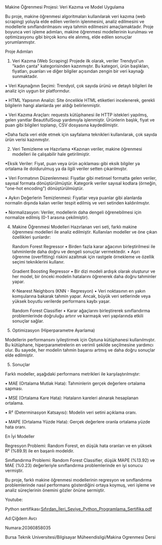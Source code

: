Makine Öğrenmesi Projesi: Veri Kazıma ve Model Uygulama

Bu proje, makine öğrenmesi algoritmaları kullanılarak veri kazıma (web scraping) yoluyla elde edilen verilerin işlenmesini, analiz edilmesini ve modellerle sınıflandırılmasını veya tahmin edilmesini amaçlamaktadır. Proje boyunca veri işleme adımları, makine öğrenmesi modellerinin kurulması ve optimizasyonu gibi birçok konu ele alınmış, elde edilen sonuçlar yorumlanmıştır.

Proje Adımları

1. Veri Kazıma (Web Scraping)
Projede ilk olarak, veriler Trendyol'un "kadın çanta" kategorisinden kazınmıştır. Bu kategori, ürün başlıkları, fiyatları, puanları ve diğer bilgiler açısından zengin bir veri kaynağı sunmaktadır.

•	Veri Kaynağının Seçimi: Trendyol, çok sayıda ürünü ve detaylı bilgileri ile analiz için uygun bir platformdur.

•	HTML Yapısının Analizi: Site öncelikle HTML etiketleri incelenerek, gerekli bilgilerin hangi alanlarda yer aldığı belirlenmiştir.

•	Veri Kazıma Araçları: requests kütüphanesi ile HTTP istekleri yapılmış, gelen yanıtlar BeautifulSoup yardımıyla işlenmiştir. Ürünlerin başlık, fiyat ve puan gibi bilgileri toplanıp, CSV dosyasına kaydedilmiştir.

•Daha fazla veri elde etmek için sayfalama teknikleri kullanılarak, çok sayıda ürün verisi kazınmıştır.


2. Veri Temizleme ve Hazırlama
•Kazınan veriler, makine öğrenmesi modelleri ile çalışabilir hale getirilmiştir.

•Eksik Veriler: Fiyat, puan veya ürün açıklaması gibi eksik bilgiler ya ortalama ile doldurulmuş ya da ilgili veriler setten çıkarılmıştır.

•	Veri Formatının Düzenlenmesi: Fiyatlar gibi metinsel formatta gelen veriler, sayısal formata dönüştürülmüştür. Kategorik veriler sayısal kodlara (örneğin, "one-hot encoding") dönüştürülmüştür.

•	Aykırı Değerlerin Temizlenmesi: Fiyatlar veya puanlar gibi alanlarda normalin dışında kalan veriler tespit edilmiş ve veri setinden kaldırılmıştır.

•	Normalizasyon: Veriler, modellerin daha dengeli öğrenebilmesi için normalize edilmiş (0-1 arasına çekilmiştir).


4. Makine Öğrenmesi Modelleri
Hazırlanan veri seti, farklı makine öğrenmesi modelleri ile analiz edilmiştir. Kullanılan modeller ve öne çıkan özellikleri şunlardır:
 
	 Random Forest Regressor
•	Birden fazla karar ağacının birleştirilmesi ile tahminlerde daha doğru ve dengeli sonuçlar vermektedir.
•	Aşırı öğrenme (overfitting) riskini azaltmak için rastgele örnekleme ve özellik seçimi tekniklerini kullanır.

    Gradient Boosting Regressor
•	Bir dizi modeli ardışık olarak oluşturur ve her model, bir önceki modelin hatalarını öğrenerek daha doğru tahminler yapar.

    K-Nearest Neighbors (KNN - Regresyon)
•	Veri noktasının en yakın komşularına bakarak tahmin yapar. Ancak, büyük veri setlerinde veya yüksek boyutlu verilerde performans kaybı yaşar.

    Random Forest Classifier
•	Karar ağaçlarını birleştirerek sınıflandırma problemlerinde doğruluğu artırır ve karmaşık veri yapılarında etkili sonuçlar sağlar.


3. Optimizasyon (Hiperparametre Ayarlama)

Modellerin performansını iyileştirmek için Optuna kütüphanesi kullanılmıştır. Bu kütüphane, hiperparametrelerin en verimli şekilde seçilmesine yardımcı olur. Bu sayede, her modelin tahmin başarısı artmış ve daha doğru sonuçlar elde edilmiştir.


5. Sonuçlar

Farklı modeller, aşağıdaki performans metrikleri ile karşılaştırılmıştır:

•	MAE (Ortalama Mutlak Hata): Tahminlerin gerçek değerlere ortalama sapması.

•	MSE (Ortalama Kare Hata): Hataların kareleri alınarak hesaplanan ortalama.

•	R² (Determinasyon Katsayısı): Modelin veri setini açıklama oranı.

•	MAPE (Ortalama Yüzde Hata): Gerçek değerlere oranla ortalama yüzde hata oranı.

En İyi Modeller

 Regresyon Problemi: Random Forest, en düşük hata oranları ve en yüksek R² (%89.9) ile en başarılı modeldir.

 Sınıflandırma Problemi: Random Forest Classifier, düşük MAPE (%13.92) ve MAE (%0.23) değerleriyle sınıflandırma problemlerinde en iyi sonucu vermiştir.

Bu proje, farklı makine öğrenmesi modellerinin regresyon ve sınıflandırma problemlerinde nasıl performans gösterdiğini ortaya koymuş, veri işleme ve analiz süreçlerinin önemini gözler önüne sermiştir.

Youtube:

Python sertifikası:[Sıfırdan_İleri_Seviye_Python_Programlama_Sertifika.pdf](https://github.com/user-attachments/files/18468400/Sifirdan_Ileri_Seviye_Python_Programlama_Sertifika.pdf)


Ad:Çiğdem Avcı

Numara:20360858035

Bursa Teknik Universitesi/Bilgisayar Müheendisligi/Makina Ogrenmesi Dersi





